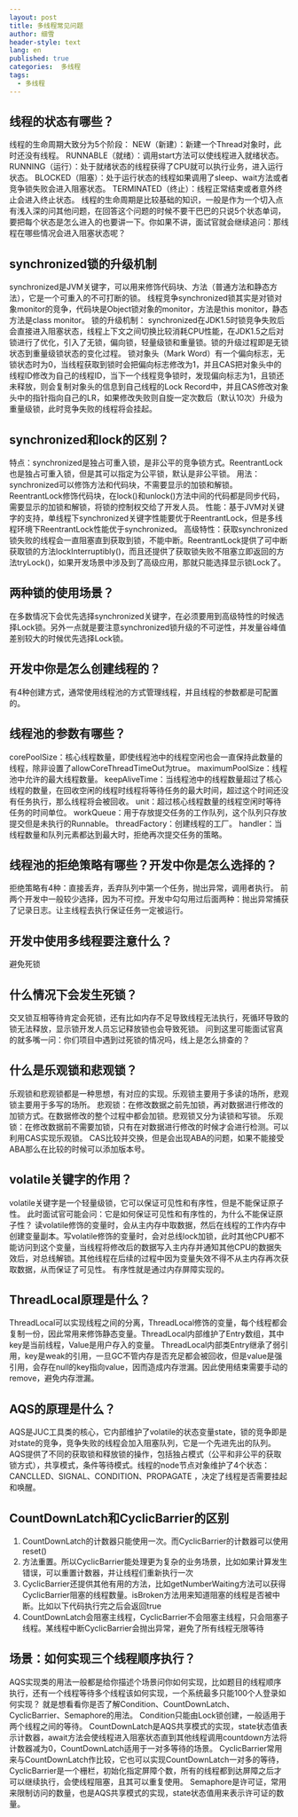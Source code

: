 ```yaml
---
layout: post
title: 多线程常见问题
author: 细雪
header-style: text
lang: en
published: true
categories:  多线程
tags:
  - 多线程
---
```


## 线程的状态有哪些？
线程的生命周期大致分为5个阶段：
NEW（新建）：新建一个Thread对象时，此时还没有线程。
RUNNABLE（就绪）：调用start方法可以使线程进入就绪状态。
RUNNING（运行）：处于就绪状态的线程获得了CPU就可以执行业务，进入运行状态。
BLOCKED（阻塞）：处于运行状态的线程如果调用了sleep、wait方法或者竞争锁失败会进入阻塞状态。
TERMINATED（终止）：线程正常结束或者意外终止会进入终止状态。
线程的生命周期是比较基础的知识，一般是作为一个切入点有浅入深的问其他问题，在回答这个问题的时候不要干巴巴的只说5个状态单词，要把每个状态是怎么进入的也要讲一下。你如果不讲，面试官就会继续追问：那线程在哪些情况会进入阻塞状态呢？

## synchronized锁的升级机制
synchronized是JVM关键字，可以用来修饰代码块、方法（普通方法和静态方法），它是一个可重入的不可打断的锁。
线程竞争synchronized锁其实是对锁对象monitor的竞争，代码块是Object锁对象的monitor，方法是this monitor，静态方法是class monitor。
锁的升级机制：
synchronized在JDK1.5时锁竞争失败后会直接进入阻塞状态，线程上下文之间切换比较消耗CPU性能，在JDK1.5之后对锁进行了优化，引入了无锁，偏向锁，轻量级锁和重量锁。锁的升级过程即是无锁状态到重量级锁状态的变化过程。
锁对象头（Mark Word）有一个偏向标志，无锁状态时为0，当线程获取到锁时会把偏向标志修改为1，并且CAS把对象头中的线程ID修改为自己的线程ID，当下一个线程竞争锁时，发现偏向标志为1，且锁还未释放，则会复制对象头的信息到自己线程的Lock Record中，并且CAS修改对象头中的指针指向自己的LR，如果修改失败则自旋一定次数后（默认10次）升级为重量级锁，此时竞争失败的线程将会挂起。

## synchronized和lock的区别？
特点：synchronized是独占可重入锁，是非公平的竞争锁方式。ReentrantLock也是独占可重入锁，但是其可以指定为公平锁，默认是非公平锁。
用法：synchronized可以修饰方法和代码块，不需要显示的加锁和解锁。ReentrantLock修饰代码块，在lock()和unlock()方法中间的代码都是同步代码，需要显示的加锁和解锁，将锁的控制权交给了开发人员。
性能：基于JVM对关键字的支持，单线程下synchronized关键字性能要优于ReentrantLock，但是多线程环境下ReentrantLock性能优于synchronized。
高级特性：获取synchronized锁失败的线程会一直阻塞直到获取到锁，不能中断。ReentrantLock提供了可中断获取锁的方法lockInterruptibly()，而且还提供了获取锁失败不阻塞立即返回的方法tryLock()，如果开发场景中涉及到了高级应用，那就只能选择显示锁Lock了。

## 两种锁的使用场景？
在多数情况下会优先选择synchronized关键字，在必须要用到高级特性的时候选择Lock锁。另外一点就是要注意synchronized锁升级的不可逆性，并发量谷峰值差别较大的时候优先选择Lock锁。

## 开发中你是怎么创建线程的？
有4种创建方式，通常使用线程池的方式管理线程，并且线程的参数都是可配置的。
## 线程池的参数有哪些？
corePoolSize：核心线程数量，即使线程池中的线程空闲也会一直保持此数量的线程，除非设置了allowCoreThreadTimeOut为true。
maximumPoolSize：线程池中允许的最大线程数量。
keepAliveTime：当线程池中的线程数量超过了核心线程的数量，在回收空闲的线程时线程将等待任务的最大时间，超过这个时间还没有任务执行，那么线程将会被回收。
unit：超过核心线程数量的线程空闲时等待任务的时间单位。
workQueue：用于存放提交任务的工作队列，这个队列只存放提交但是未执行的Runnable。
threadFactory：创建线程的工厂。
handler：当线程数量和队列元素都达到最大时，拒绝再次提交任务的策略。

## 线程池的拒绝策略有哪些？开发中你是怎么选择的？
拒绝策略有4种：直接丢弃，丢弃队列中第一个任务，抛出异常，调用者执行。
前两个开发中一般较少选择，因为不可控。开发中勾勾用过后面两种：抛出异常捕获了记录日志。让主线程去执行保证任务一定被运行。

## 开发中使用多线程要注意什么？
避免死锁

## 什么情况下会发生死锁？
交叉锁互相等待肯定会死锁，还有比如内存不足导致线程无法执行，死循环导致的锁无法释放，显示锁开发人员忘记释放锁也会导致死锁。
问到这里可能面试官真的就多嘴一问：你们项目中遇到过死锁的情况吗，线上是怎么排查的？

## 什么是乐观锁和悲观锁？
乐观锁和悲观锁都是一种思想，有对应的实现。乐观锁主要用于多读的场所，悲观锁主要用于多写的场所。
悲观锁：在修改数据之前先加锁，再对数据进行修改的加锁方式。在数据修改的整个过程中都会加锁。悲观锁又分为读锁和写锁。
乐观锁：在修改数据前不需要加锁，只有在对数据进行修改的时候才会进行检测。可以利用CAS实现乐观锁。
CAS比较并交换，但是会出现ABA的问题，如果不能接受ABA那么在比较的时候可以添加版本号。

## volatile关键字的作用？
volatile关键字是一个轻量级锁，它可以保证可见性和有序性，但是不能保证原子性。
此时面试官可能会问：它是如何保证可见性和有序性的，为什么不能保证原子性？
读volatile修饰的变量时，会从主内存中取数据，然后在线程的工作内存中创建变量副本。写volatile修饰的变量时，会对总线lock加锁，此时其他CPU都不能访问到这个变量，当线程将修改后的数据写入主内存并通知其他CPU的数据失效后，对总线解锁。其他线程在后续的过程中因为变量失效不得不从主内存再次获取数据，从而保证了可见性。
有序性就是通过内存屏障实现的。

## ThreadLocal原理是什么？
ThreadLocal可以实现线程之间的分离，ThreadLocal修饰的变量，每个线程都会复制一份，因此常用来修饰静态变量。ThreadLocal内部维护了Entry数组，其中key是当前线程，Value是用户存入的变量。
ThreadLocal内部类Entry继承了弱引用，key是weak的引用，一旦GC不管内存是否充足都会被回收，但是value是强引用，会存在null的key指向value，因而造成内存泄漏。因此使用结束需要手动的remove，避免内存泄漏。

## AQS的原理是什么？
AQS是JUC工具类的核心，它内部维护了volatile的状态变量state，锁的竞争即是对state的竞争，竞争失败的线程会加入阻塞队列，它是一个先进先出的队列。AQS提供了不同的获取锁和释放锁的操作，包括独占模式（公平和非公平的获取锁方式），共享模式，条件等待模式。线程的node节点对象维护了4个状态：CANCLLED、SIGNAL、CONDITION、PROPAGATE ，决定了线程是否需要挂起和唤醒。

## CountDownLatch和CyclicBarrier的区别
1. CountDownLatch的计数器只能使用一次。而CyclicBarrier的计数器可以使用reset()
2. 方法重置。所以CyclicBarrier能处理更为复杂的业务场景，比如如果计算发生错误，可以重置计数器，并让线程们重新执行一次
3. CyclicBarrier还提供其他有用的方法，比如getNumberWaiting方法可以获得CyclicBarrier阻塞的线程数量。isBroken方法用来知道阻塞的线程是否被中断。比如以下代码执行完之后会返回true
4. CountDownLatch会阻塞主线程，CyclicBarrier不会阻塞主线程，只会阻塞子线程。某线程中断CyclicBarrier会抛出异常，避免了所有线程无限等待

## 场景：如何实现三个线程顺序执行？
AQS实现类的用法一般都是给你描述个场景问你如何实现，比如题目的线程顺序执行，还有一个线程等待多个线程该如何实现，一个系统最多只能100个人登录如何实现？
就是想看看你是否了解Condition、CountDownLatch、CyclicBarrier、Semaphore的用法。
Condition只能由Lock锁创建，一般适用于两个线程之间的等待。
CountDownLatch是AQS共享模式的实现，state状态值表示计数器，await方法会使线程进入阻塞状态直到其他线程调用countdown方法将计数器减为0，CountDownLatch适用于一对多等待的场景。
CyclicBarrier常用来与CountDownLatch作比较，它也可以实现CountDownLatch一对多的等待，CyclicBarrier是一个栅栏，初始化指定屏障个数，所有的线程都到达屏障之后才可以继续执行，会使线程阻塞，且其可以重复使用。
Semaphore是许可证，常用来限制访问的数量，也是AQS共享模式的实现，state状态值用来表示许可证的数量。
